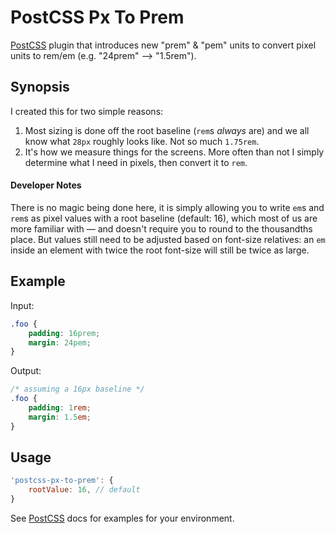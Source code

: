 # PostCSS Px To Prem

[PostCSS]: https://github.com/postcss/postcss

[PostCSS] plugin that introduces new "prem" & "pem" units to convert pixel units to rem/em (e.g. "24prem" —> "1.5rem").

## Synopsis

I created this for two simple reasons:

1. Most sizing is done off the root baseline (`rem`s _always_ are) and we all know what `28px` roughly looks like. Not so much `1.75rem`.
2. It's how we measure things for the screens. More often than not I simply determine what I need in pixels, then convert it to `rem`.

#### Developer Notes

There is no magic being done here, it is simply allowing you to write `em`s and `rem`s as pixel values with a root baseline (default: 16), which most of us are more familiar with — and doesn't require you to round to the thousandths place. But values still need to be adjusted based on font-size relatives: an `em` inside an element with twice the root font-size will still be twice as large.

## Example

Input:

```css
.foo {
    padding: 16prem;
    margin: 24pem;
}
```

Output:

```css
/* assuming a 16px baseline */
.foo {
    padding: 1rem;
    margin: 1.5em;
}
```

## Usage

```js
'postcss-px-to-prem': {
    rootValue: 16, // default
}
```

See [PostCSS] docs for examples for your environment.
